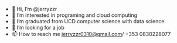 - 👋 Hi, I’m @jerryzzr
- 👀 I’m interested in programing and cloud computing
- 🌱 I’m graduated from UCD computer science with data science.
- 💞️ I’m looking for a job
- 📫 How to reach me jerryzzr0310@gmail.com/ +353 0830228077
